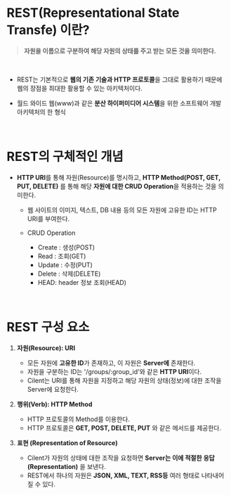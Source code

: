 # REST(Representational State Transfe) 이란?
> **자원을 이름으로 구분하여 해당 자원의 상태를 주고 받는 모든 것을 의미한다.**

<br>

- REST는  기본적으로 **웹의 기존 기술과 HTTP 프로토콜**을 그대로 활용하기 때문에 웹의 장점을 최대한 활용할 수 있는 아키텍처이다.

- 월드 와이드 웹(www)과 같은 **분산 하이퍼미디어 시스템**을 위한 소프트웨어 개발 아키텍처의 한 형식

<br>

# REST의 구체적인 개념

- **HTTP URI**를  통해 자원(Resource)를 명시하고, **HTTP Method(POST, GET, PUT, DELETE)** 를 통해 해당 **자원에 대한 CRUD Operation**을 적용하는 것을 의미한다.

    - 웹 사이트의 이미지, 텍스트, DB 내용 등의 모든 자원에 고유한 ID는 HTTP URI를 부여한다.

    - CRUD Operation
        - Create : 생성(POST)
        - Read : 조회(GET)
        - Update : 수정(PUT)
        - Delete : 삭제(DELETE)
        - HEAD: header 정보 조회(HEAD)

<br>

# REST 구성 요소

1. **자원(Resource): URI**

    - 모든 자원에 **고유한 ID**가 존재하고, 이 자원은 **Server에** 존재한다.
    - 자원을 구분하는 ID는 '/groups/:group_id'와 같은 **HTTP URI**이다.
    - Cilent는 URI를 통해 자원을 지정하고 해당 자원의 상태(정보)에 대한 조작을 Server에 요청한다. 

2. **행위(Verb): HTTP Method**

    - HTTP 프로토콜의 Method를 이용한다.
    - HTTP 프로토콜은 **GET, POST, DELETE, PUT** 와 같은 메서드를 제공한다.

3. **표현 (Representation of Resource)**

    -  Cilent가 자원의 상태에 대한 조작을 요청하면 **Server는 이에 적절한 응답(Representation)** 을 보낸다.
    - REST에서 하나의 자원은 **JSON, XML, TEXT, RSS등** 여러 형태로 나타내어 질 수 있다.
     
